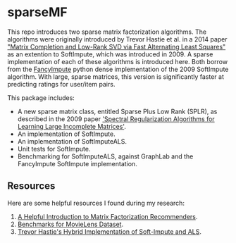 # sparseMF

This repo introduces two sparse matrix factorization algorithms. The algorithms were originally introduced by Trevor Hastie et al. in a 2014 paper ["Matrix Completion and Low-Rank SVD via Fast Alternating Least Squares"](https://stanford.edu/~rezab/papers/fastals.pdf) as an extention to SoftImpute, which was introduced in 2009. A sparse implementation of each of these algorithms is introduced here. Both borrow from the [FancyImpute](https://github.com/hammerlab/fancyimpute/tree/master/fancyimpute) python dense implementation of the 2009 SoftImpute algorithm. With large, sparse matrices, this version is significantly faster at predicting ratings for user/item pairs. 

This package includes:

* A new sparse matrix class, entitled Sparse Plus Low Rank (SPLR), as described in the 2009 paper ['Spectral Regularization Algorithms for Learning Large Incomplete Matrices'](https://web.stanford.edu/~hastie/Papers/mazumder10a.pdf).
* An implementation of SoftImpute.
* An implementation of SoftImputeALS. 
* Unit tests for SoftImpute.
* Benchmarking for SoftImputeALS, against GraphLab and the FancyImpute SoftImpute implementation.


## Resources

Here are some helpful resources I found during my research:

1. [A Helpful Introduction to Matrix Factorization Recommenders](http://infolab.stanford.edu/~ullman/mmds/ch9.pdf).
2. [Benchmarks for MovieLens Dataset](https://sites.google.com/site/domainxz/benchmark).
3. [Trevor Hastie's Hybrid Implementation of Soft-Impute and ALS](https://arxiv.org/abs/1410.2596).

